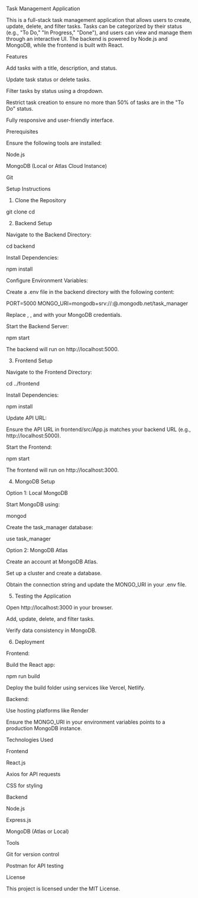 Task Management Application

This is a full-stack task management application that allows users to create, update, delete, and filter tasks. Tasks can be categorized by their status (e.g., "To Do," "In Progress," "Done"), and users can view and manage them through an interactive UI. The backend is powered by Node.js and MongoDB, while the frontend is built with React.

Features

Add tasks with a title, description, and status.

Update task status or delete tasks.

Filter tasks by status using a dropdown.

Restrict task creation to ensure no more than 50% of tasks are in the "To Do" status.

Fully responsive and user-friendly interface.

Prerequisites

Ensure the following tools are installed:

Node.js

MongoDB (Local or Atlas Cloud Instance)

Git

Setup Instructions

1. Clone the Repository

git clone <repository-url>
cd <repository-folder>

2. Backend Setup

Navigate to the Backend Directory:

cd backend

Install Dependencies:

npm install

Configure Environment Variables:

Create a .env file in the backend directory with the following content:

PORT=5000
MONGO_URI=mongodb+srv://<username>:<password>@<cluster-name>.mongodb.net/task_manager

Replace <username>, <password>, and <cluster-name> with your MongoDB credentials.

Start the Backend Server:

npm start

The backend will run on http://localhost:5000.

3. Frontend Setup

Navigate to the Frontend Directory:

cd ../frontend

Install Dependencies:

npm install

Update API URL:

Ensure the API URL in frontend/src/App.js matches your backend URL (e.g., http://localhost:5000).

Start the Frontend:

npm start

The frontend will run on http://localhost:3000.

4. MongoDB Setup

Option 1: Local MongoDB

Start MongoDB using:

mongod

Create the task_manager database:

use task_manager

Option 2: MongoDB Atlas

Create an account at MongoDB Atlas.

Set up a cluster and create a database.

Obtain the connection string and update the MONGO_URI in your .env file.

5. Testing the Application

Open http://localhost:3000 in your browser.

Add, update, delete, and filter tasks.

Verify data consistency in MongoDB.

6. Deployment

Frontend:

Build the React app:

npm run build

Deploy the build folder using services like Vercel, Netlify.

Backend:

Use hosting platforms like Render

Ensure the MONGO_URI in your environment variables points to a production MongoDB instance.

Technologies Used

Frontend

React.js

Axios for API requests

CSS for styling

Backend

Node.js

Express.js

MongoDB (Atlas or Local)

Tools

Git for version control

Postman for API testing

License

This project is licensed under the MIT License.

